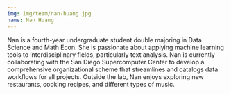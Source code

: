 ```yaml
---
img: img/team/nan-huang.jpg
name: Nan Huang
---
```


Nan is a fourth-year undergraduate student double majoring in Data Science and Math Econ. She is passionate about applying machine learning tools to interdisciplinary fields, particularly text analysis. Nan is currently collaborating with the San Diego Supercomputer Center to develop a comprehensive organizational scheme that streamlines and catalogs data workflows for all projects. Outside the lab, Nan enjoys exploring new restaurants, cooking recipes, and different types of music.

